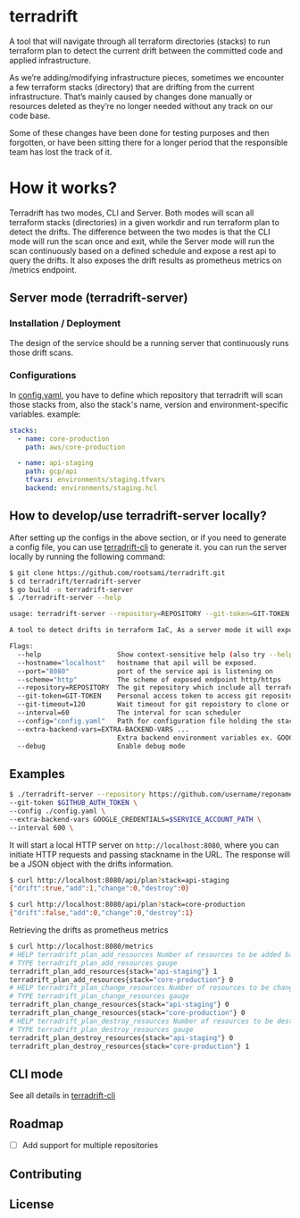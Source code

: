 # terradrift
A tool that will navigate through all terraform directories (stacks) to run terraform plan to detect the current drift between the committed code and applied infrastructure.

As we’re adding/modifying infrastructure pieces, sometimes we encounter a few terraform stacks (directory) that are drifting from the current infrastructure. That’s mainly caused by changes done manually or resources deleted as they’re no longer needed without any track on our code base. 

Some of these changes have been done for testing purposes and then forgotten, or have been sitting there for a longer period that the responsible team has lost the track of it.

# How it works?
Terradrift has two modes, CLI and Server. Both modes will scan all terraform stacks (directories) in a given workdir and run terraform plan to detect the drifts. The difference between the two modes is that the CLI mode will run the scan once and exit, while the Server mode will run the scan continuously based on a defined schedule and expose a rest api to query the drifts. It also exposes the drift results as prometheus metrics on /metrics endpoint.

## Server mode (terradrift-server)

### Installation / Deployment
The design of the service should be a running server that continuously runs those drift scans.
### Configurations
In [config.yaml](config.yaml), you have to define which repository that terradrift will scan those stacks from, also the stack's name, version and environment-specific variables.
example:
```yaml
stacks:
  - name: core-production
    path: aws/core-production

  - name: api-staging
    path: gcp/api
    tfvars: environments/staging.tfvars
    backend: environments/staging.hcl
```

## How to develop/use terradrift-server locally?
After setting up the configs in the above section, or if you need to generate a config file, you can use [terradrift-cli](terradrift-cli/README.md) to generate it.
you can run the server locally by running the following command:
```bash
$ git clone https://github.com/rootsami/terradrift.git
$ cd terradrift/terradrift-server
$ go build -o terradrift-server
$ ./terradrift-server --help

usage: terradrift-server --repository=REPOSITORY --git-token=GIT-TOKEN [<flags>]

A tool to detect drifts in terraform IaC, As a server mode it will expose a rest api to query the drifts and also as prometheus metrics on /metrics endpoint

Flags:
  --help                   Show context-sensitive help (also try --help-long and --help-man).
  --hostname="localhost"   hostname that apil will be exposed.
  --port="8080"            port of the service api is listening on
  --scheme="http"          The scheme of exposed endpoint http/https
  --repository=REPOSITORY  The git repository which include all terraform stacks
  --git-token=GIT-TOKEN    Personal access token to access git repositories
  --git-timeout=120        Wait timeout for git repoistory to clone or pull updates
  --interval=60            The interval for scan scheduler
  --config="config.yaml"   Path for configuration file holding the stack information
  --extra-backend-vars=EXTRA-BACKEND-VARS ...  
                           Extra backend environment variables ex. GOOGLE_CREDENTIALS, AWS_ACCESS_KEY or AWS_SECRET_KEY
  --debug                  Enable debug mode

```

## Examples
```bash
$ ./terradrift-server --repository https://github.com/username/reponame \
--git-token $GITHUB_AUTH_TOKEN \
--config ./config.yaml \
--extra-backend-vars GOOGLE_CREDENTIALS=$SERVICE_ACCOUNT_PATH \
--interval 600 \


```

It will start a local HTTP server on `http://localhost:8080`, where you can initiate HTTP requests and passing stackname in the URL. The response will be a JSON object with the drifts information.
```bash
$ curl http://localhost:8080/api/plan?stack=api-staging
{"drift":true,"add":1,"change":0,"destroy":0}

$ curl http://localhost:8080/api/plan?stack=core-production
{"drift":false,"add":0,"change":0,"destroy":1}
```

Retrieving the drifts as prometheus metrics
```bash
$ curl http://localhost:8080/metrics
# HELP terradrift_plan_add_resources Number of resources to be added based on tf plan
# TYPE terradrift_plan_add_resources gauge
terradrift_plan_add_resources{stack="api-staging"} 1
terradrift_plan_add_resources{stack="core-production"} 0
# HELP terradrift_plan_change_resources Number of resources to be changed based on tf plan
# TYPE terradrift_plan_change_resources gauge
terradrift_plan_change_resources{stack="api-staging"} 0
terradrift_plan_change_resources{stack="core-production"} 0
# HELP terradrift_plan_destroy_resources Number of resources to be destroyed based on tf plan
# TYPE terradrift_plan_destroy_resources gauge
terradrift_plan_destroy_resources{stack="api-staging"} 0
terradrift_plan_destroy_resources{stack="core-production"} 1
```

## CLI mode
See all details in [terradrift-cli](terradrift-cli/README.md)


## Roadmap
- [ ] Add support for multiple repositories

## Contributing

## License
